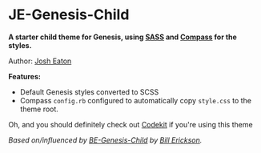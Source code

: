 # JE-Genesis-Child

**A starter child theme for Genesis, using [SASS](http://sass-lang.com/) and [Compass](http://compass-style.org/) for the styles.**

Author: [Josh Eaton](http://www.josheaton.org/)

**Features:**

* Default Genesis styles converted to SCSS
* Compass `config.rb` configured to automatically copy `style.css` to the theme root.

Oh, and you should definitely check out [Codekit](http://incident57.com/codekit/) if you're using this theme

*Based on/influenced by [BE-Genesis-Child](https://github.com/billerickson/BE-Genesis-Child) by [Bill Erickson](http://www.billerickson.net/).*